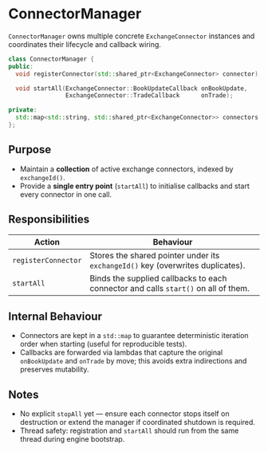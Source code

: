 # ConnectorManager

`ConnectorManager` owns multiple concrete `ExchangeConnector` instances and
coordinates their lifecycle and callback wiring.

~~~cpp
class ConnectorManager {
public:
  void registerConnector(std::shared_ptr<ExchangeConnector> connector);

  void startAll(ExchangeConnector::BookUpdateCallback onBookUpdate,
                ExchangeConnector::TradeCallback      onTrade);

private:
  std::map<std::string, std::shared_ptr<ExchangeConnector>> connectors; // id → connector
};
~~~

## Purpose
* Maintain a **collection** of active exchange connectors, indexed by
  `exchangeId()`.
* Provide a **single entry point** (`startAll`) to initialise callbacks and
  start every connector in one call.

## Responsibilities
| Action           | Behaviour                                                                                         |
|------------------|----------------------------------------------------------------------------------------------------|
| `registerConnector` | Stores the shared pointer under its `exchangeId()` key (overwrites duplicates).                |
| `startAll`          | Binds the supplied callbacks to each connector and calls `start()` on all of them.             |

## Internal Behaviour
* Connectors are kept in a `std::map` to guarantee deterministic iteration
  order when starting (useful for reproducible tests).
* Callbacks are forwarded via lambdas that capture the original `onBookUpdate`
  and `onTrade` by move; this avoids extra indirections and preserves mutability.

## Notes
* No explicit `stopAll` yet — ensure each connector stops itself on destruction
  or extend the manager if coordinated shutdown is required.
* Thread safety: registration and `startAll` should run from the same thread
  during engine bootstrap.
